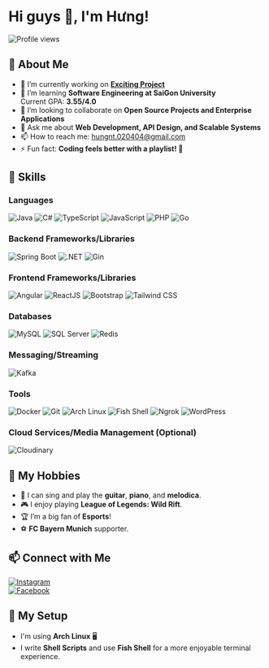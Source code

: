 # Hi guys 👋, I'm Hưng!

![Profile views](https://komarev.com/ghpvc/?username=HungUsername&color=blue)

## 🚀 About Me
- 🔭 I’m currently working on **[Exciting Project](https://github.com/gnuh24/SocialMedia)**
- 🌱 I’m learning **Software Engineering at SaiGon University**  
  Current GPA: **3.55/4.0**
- 👯 I’m looking to collaborate on **Open Source Projects and Enterprise Applications**
- 💬 Ask me about **Web Development, API Design, and Scalable Systems**
- 📫 How to reach me: [hungnt.020404@gmail.com](mailto:hungnt.020404@gmail.com)
- ⚡ Fun fact: **Coding feels better with a playlist! 🎵**

## 🌟 Skills

### **Languages**
![Java](https://img.shields.io/badge/Java-ED8B00?style=for-the-badge&logo=java&logoColor=white) ![C#](https://img.shields.io/badge/C%23-239120?style=for-the-badge&logo=c-sharp&logoColor=white) ![TypeScript](https://img.shields.io/badge/TypeScript-007ACC?style=for-the-badge&logo=typescript&logoColor=white) ![JavaScript](https://img.shields.io/badge/JavaScript-F7DF1E?style=for-the-badge&logo=javascript&logoColor=black) ![PHP](https://img.shields.io/badge/PHP-777BB4?style=for-the-badge&logo=php&logoColor=white) ![Go](https://img.shields.io/badge/Go-00ADD8?style=for-the-badge&logo=go&logoColor=white)

### **Backend Frameworks/Libraries**
![Spring Boot](https://img.shields.io/badge/Spring_Boot-6DB33F?style=for-the-badge&logo=spring&logoColor=white) ![.NET](https://img.shields.io/badge/.NET-512BD4?style=for-the-badge&logo=dotnet&logoColor=white) ![Gin](https://img.shields.io/badge/Gin-C13DED?style=for-the-badge&logo=go&logoColor=white)

### **Frontend Frameworks/Libraries**
![Angular](https://img.shields.io/badge/Angular-DD0031?style=for-the-badge&logo=angular&logoColor=white) ![ReactJS](https://img.shields.io/badge/React-20232A?style=for-the-badge&logo=react&logoColor=61DAFB) ![Bootstrap](https://img.shields.io/badge/Bootstrap-563D7C?style=for-the-badge&logo=bootstrap&logoColor=white) ![Tailwind CSS](https://img.shields.io/badge/Tailwind_CSS-06B6D4?style=for-the-badge&logo=tailwindcss&logoColor=white)

### **Databases**
![MySQL](https://img.shields.io/badge/MySQL-4479A1?style=for-the-badge&logo=mysql&logoColor=white) ![SQL Server](https://img.shields.io/badge/SQL_Server-CC2927?style=for-the-badge&logo=microsoft-sql-server&logoColor=white) ![Redis](https://img.shields.io/badge/Redis-DC382D?style=for-the-badge&logo=redis&logoColor=white)

### **Messaging/Streaming**
![Kafka](https://img.shields.io/badge/Apache_Kafka-FF69B4?style=for-the-badge&logo=apache-kafka&logoColor=white)

### **Tools**
![Docker](https://img.shields.io/badge/Docker-2496ED?style=for-the-badge&logo=docker&logoColor=white) ![Git](https://img.shields.io/badge/Git-F05032?style=for-the-badge&logo=git&logoColor=white) ![Arch Linux](https://img.shields.io/badge/Arch_Linux-1793D1?style=for-the-badge&logo=archlinux&logoColor=white) ![Fish Shell](https://img.shields.io/badge/Fish_Shell-00A9E0?style=for-the-badge&logo=fish&logoColor=white) ![Ngrok](https://img.shields.io/badge/ngrok-1C7ED6?style=for-the-badge&logo=ngrok&logoColor=white) ![WordPress](https://img.shields.io/badge/WordPress-1A82D2?style=for-the-badge&logo=wordpress&logoColor=white)

### **Cloud Services/Media Management (Optional)**
![Cloudinary](https://img.shields.io/badge/Cloudinary-2C3E50?style=for-the-badge&logo=cloudinary&logoColor=white)

## 🎵 My Hobbies
- 🎤 I can sing and play the **guitar**, **piano**, and **melodica**.
- 🎮 I enjoy playing **League of Legends: Wild Rift**.
- 🏆 I’m a big fan of **Esports**!
- ⚽ **FC Bayern Munich** supporter.

## 📫 Connect with Me
[![Instagram](https://img.shields.io/badge/Instagram-E4405F?style=for-the-badge&logo=instagram&logoColor=white)](https://www.instagram.com/thug0204/)  
[![Facebook](https://img.shields.io/badge/Facebook-1877F2?style=for-the-badge&logo=facebook&logoColor=white)](https://www.facebook.com/profile.php?id=100036421866670)

## 🐚 My Setup
- I'm using **Arch Linux** 🖥️
- I write **Shell Scripts** and use **Fish Shell** for a more enjoyable terminal experience.

